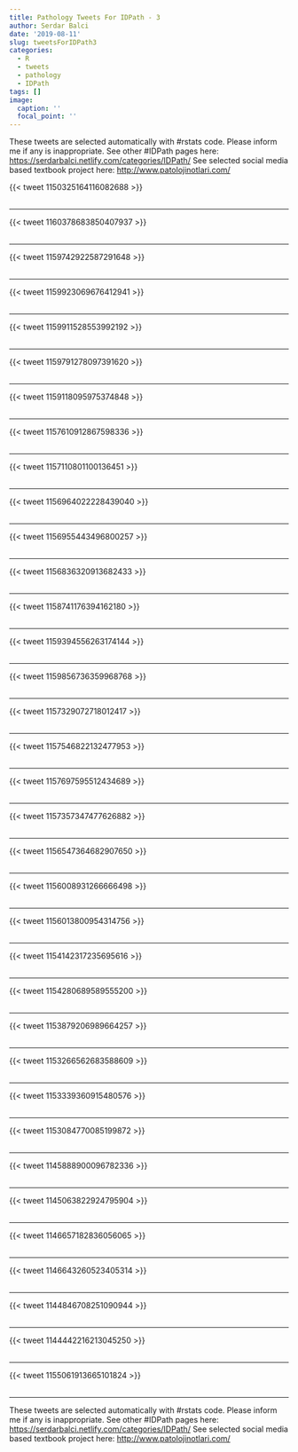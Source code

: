 ```yaml
---
title: Pathology Tweets For IDPath - 3
author: Serdar Balci
date: '2019-08-11'
slug: tweetsForIDPath3
categories:
  - R
  - tweets
  - pathology
  - IDPath
tags: []
image:
  caption: ''
  focal_point: ''
---
```



These tweets are selected automatically with #rstats code. Please inform me if any is inappropriate.
See other #IDPath pages here: https://serdarbalci.netlify.com/categories/IDPath/ 
See selected social media based textbook project here: http://www.patolojinotlari.com/

{{< tweet 1150325164116082688 >}}
<br>
<br>
<hr>
{{< tweet 1160378683850407937 >}}
<br>
<br>
<hr>
{{< tweet 1159742922587291648 >}}
<br>
<br>
<hr>
{{< tweet 1159923069676412941 >}}
<br>
<br>
<hr>
{{< tweet 1159911528553992192 >}}
<br>
<br>
<hr>
{{< tweet 1159791278097391620 >}}
<br>
<br>
<hr>
{{< tweet 1159118095975374848 >}}
<br>
<br>
<hr>
{{< tweet 1157610912867598336 >}}
<br>
<br>
<hr>
{{< tweet 1157110801100136451 >}}
<br>
<br>
<hr>
{{< tweet 1156964022228439040 >}}
<br>
<br>
<hr>
{{< tweet 1156955443496800257 >}}
<br>
<br>
<hr>
{{< tweet 1156836320913682433 >}}
<br>
<br>
<hr>
{{< tweet 1158741176394162180 >}}
<br>
<br>
<hr>
{{< tweet 1159394556263174144 >}}
<br>
<br>
<hr>
{{< tweet 1159856736359968768 >}}
<br>
<br>
<hr>
{{< tweet 1157329072718012417 >}}
<br>
<br>
<hr>
{{< tweet 1157546822132477953 >}}
<br>
<br>
<hr>
{{< tweet 1157697595512434689 >}}
<br>
<br>
<hr>
{{< tweet 1157357347477626882 >}}
<br>
<br>
<hr>
{{< tweet 1156547364682907650 >}}
<br>
<br>
<hr>
{{< tweet 1156008931266666498 >}}
<br>
<br>
<hr>
{{< tweet 1156013800954314756 >}}
<br>
<br>
<hr>
{{< tweet 1154142317235695616 >}}
<br>
<br>
<hr>
{{< tweet 1154280689589555200 >}}
<br>
<br>
<hr>
{{< tweet 1153879206989664257 >}}
<br>
<br>
<hr>
{{< tweet 1153266562683588609 >}}
<br>
<br>
<hr>
{{< tweet 1153339360915480576 >}}
<br>
<br>
<hr>
{{< tweet 1153084770085199872 >}}
<br>
<br>
<hr>
{{< tweet 1145888900096782336 >}}
<br>
<br>
<hr>
{{< tweet 1145063822924795904 >}}
<br>
<br>
<hr>
{{< tweet 1146657182836056065 >}}
<br>
<br>
<hr>
{{< tweet 1146643260523405314 >}}
<br>
<br>
<hr>
{{< tweet 1144846708251090944 >}}
<br>
<br>
<hr>
{{< tweet 1144442216213045250 >}}
<br>
<br>
<hr>
{{< tweet 1155061913665101824 >}}
<br>
<br>
<hr>


These tweets are selected automatically with #rstats code. Please inform me if any is inappropriate.
See other #IDPath pages here: https://serdarbalci.netlify.com/categories/IDPath/ 
See selected social media based textbook project here: http://www.patolojinotlari.com/
